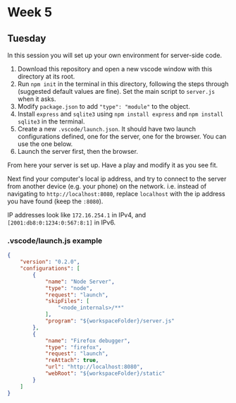 # Week 5

## Tuesday
In this session you will set up your own environment for server-side code.

1. Download this repository and open a new vscode window with this directory at its root.
1. Run `npm init` in the terminal in this directory, following the steps through (suggested default values are fine). Set the main script to `server.js` when it asks.
1. Modify `package.json` to add `"type": "module"` to the object.
1. Install `express` and `sqlite3` using `npm install express` and `npm install sqlite3` in the terminal.
1. Create a new `.vscode/launch.json`. It should have two launch configurations defined, one for the server, one for the browser. You can use the one below.
1. Launch the server first, then the browser.

From here your server is set up. Have a play and modify it as you see fit.

Next find your computer's local ip address, and try to connect to the server from another device (e.g. your phone) on the network.
i.e. instead of navigating to `http://localhost:8080`, replace `localhost` with the ip address you have found (keep the `:8080`).

IP addresses look like `172.16.254.1` in IPv4, and `[2001:db8:0:1234:0:567:8:1]` in IPv6.

### .vscode/launch.js example
```json
{
    "version": "0.2.0",
    "configurations": [
        {
            "name": "Node Server",
            "type": "node",
            "request": "launch",
            "skipFiles": [
                "<node_internals>/**"
            ],
            "program": "${workspaceFolder}/server.js"
        },
        {
            "name": "Firefox debugger",
            "type": "firefox",
            "request": "launch",
            "reAttach": true,
            "url": "http://localhost:8080",
            "webRoot": "${workspaceFolder}/static"
        }
    ]
}
```
